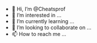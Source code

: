 - 👋 Hi, I’m @Cheatsprof
- 👀 I’m interested in ...
- 🌱 I’m currently learning ...
- 💞️ I’m looking to collaborate on ...
- 📫 How to reach me ...

<!---
Cheatsprof/Cheatsprof is a ✨ special ✨ repository because its `README.md` (this file) appears on your GitHub profile.
You can click the Preview link to take a look at your changes.
--->
